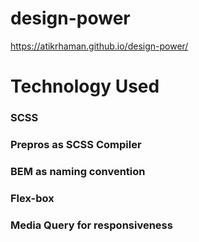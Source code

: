 # design-power

https://atikrhaman.github.io/design-power/

# Technology Used
### SCSS
### Prepros as SCSS Compiler
### BEM as naming convention
### Flex-box
### Media Query for responsiveness

